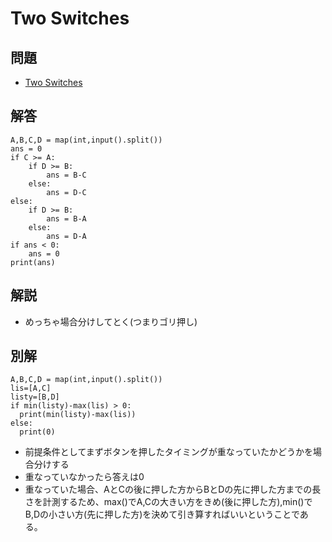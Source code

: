 # Two Switches
## 問題
- [Two Switches](https://atcoder.jp/contests/abc070/tasks/abc070_b)
## 解答
```
A,B,C,D = map(int,input().split())
ans = 0
if C >= A:
    if D >= B:
        ans = B-C
    else:
        ans = D-C
else:
    if D >= B:
        ans = B-A
    else:
        ans = D-A
if ans < 0:
    ans = 0
print(ans)

```
## 解説
- めっちゃ場合分けしてとく(つまりゴリ押し)
## 別解
```
A,B,C,D = map(int,input().split())
lis=[A,C]
listy=[B,D]
if min(listy)-max(lis) > 0:
  print(min(listy)-max(lis))
else:
  print(0)
```
- 前提条件としてまずボタンを押したタイミングが重なっていたかどうかを場合分けする
- 重なっていなかったら答えは0
- 重なっていた場合、AとCの後に押した方からBとDの先に押した方までの長さを計測するため、max()でA,Cの大きい方をきめ(後に押した方),min()でB,Dの小さい方(先に押した方)を決めて引き算すればいいということである。